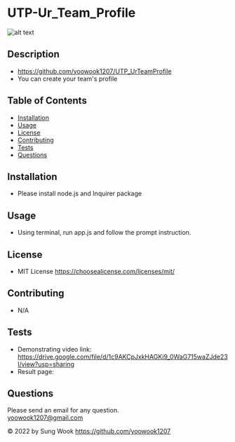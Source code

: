 # UTP-Ur_Team_Profile

  ![alt text](https://img.shields.io/static/v1?label=LICENSE&message=MIT_License&color=blue)

  ## Description
  
  - https://github.com/yoowook1207/UTP_UrTeamProfile
  - You can create your team's profile

  ## Table of Contents
  * [Installation](#installation)
  * [Usage](#usage)
  * [License](#license)
  * [Contributing](#contributing)
  * [Tests](#tests)
  * [Questions](#questions)
  
  ## Installation

  - Please install node.js and Inquirer package

  ## Usage
  
  - Using terminal, run app.js and follow the prompt instruction.

  
  ## License
  - MIT License https://choosealicense.com/licenses/mit/
  

  ## Contributing

  - N/A

  ## Tests

  - Demonstrating video link: https://drive.google.com/file/d/1c9AKCpJxkHAGKi9_0WaG715waZJde23l/view?usp=sharing
  - Result page: 

  ## Questions

  Please send an email for any question.<br />
  yoowook1207@gmail.com
  

  &copy; 2022 by Sung Wook https://github.com/yoowook1207
